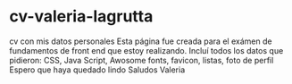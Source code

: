 # cv-valeria-lagrutta
cv con mis datos personales
Esta página fue creada para el exámen de fundamentos de front end que estoy realizando. 
Incluí todos los datos que pidieron: CSS, Java Script, Awosome fonts, favicon, listas, foto de perfil
Espero que haya quedado lindo
Saludos
Valeria
